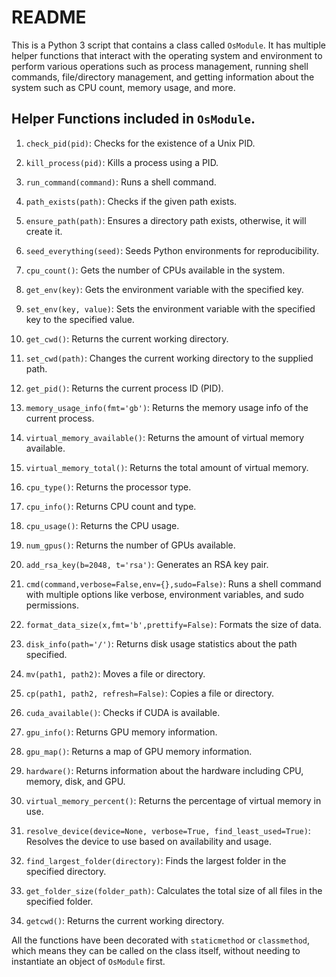 # README

This is a Python 3 script that contains a class called `OsModule`. It has multiple helper functions that interact with the operating system and environment to perform various operations such as process management, running shell commands, file/directory management, and getting information about the system such as CPU count, memory usage, and more.

## Helper Functions included in `OsModule`.

1. `check_pid(pid)`: Checks for the existence of a Unix PID.

2. `kill_process(pid)`: Kills a process using a PID.

3. `run_command(command)`: Runs a shell command.

4. `path_exists(path)`: Checks if the given path exists.

5. `ensure_path(path)`: Ensures a directory path exists, otherwise, it will create it.

6. `seed_everything(seed)`: Seeds Python environments for reproducibility.

7. `cpu_count()`: Gets the number of CPUs available in the system.

8. `get_env(key)`: Gets the environment variable with the specified key.

9. `set_env(key, value)`: Sets the environment variable with the specified key to the specified value.

10. `get_cwd()`: Returns the current working directory.

11. `set_cwd(path)`: Changes the current working directory to the supplied path.

12. `get_pid()`: Returns the current process ID (PID).

13. `memory_usage_info(fmt='gb')`: Returns the memory usage info of the current process.

14. `virtual_memory_available()`: Returns the amount of virtual memory available.

15. `virtual_memory_total()`: Returns the total amount of virtual memory.

16. `cpu_type()`: Returns the processor type.

17. `cpu_info()`: Returns CPU count and type.

18. `cpu_usage()`: Returns the CPU usage.

19. `num_gpus()`: Returns the number of GPUs available.

20. `add_rsa_key(b=2048, t='rsa')`: Generates an RSA key pair.

21. `cmd(command,verbose=False,env={},sudo=False)`: Runs a shell command with multiple options like verbose, environment variables, and sudo permissions.

22. `format_data_size(x,fmt='b',prettify=False)`: Formats the size of data.

23. `disk_info(path='/')`: Returns disk usage statistics about the path specified.

24. `mv(path1, path2)`: Moves a file or directory.

25. `cp(path1, path2, refresh=False)`: Copies a file or directory.

26. `cuda_available()`: Checks if CUDA is available.

27. `gpu_info()`: Returns GPU memory information.

28. `gpu_map()`: Returns a map of GPU memory information.

29. `hardware()`: Returns information about the hardware including CPU, memory, disk, and GPU.

30. `virtual_memory_percent()`: Returns the percentage of virtual memory in use.

31. `resolve_device(device=None, verbose=True, find_least_used=True)`: Resolves the device to use based on availability and usage.

32. `find_largest_folder(directory)`: Finds the largest folder in the specified directory.

33. `get_folder_size(folder_path)`: Calculates the total size of all files in the specified folder.
  
34. `getcwd()`: Returns the current working directory.

All the functions have been decorated with `staticmethod` or `classmethod`, which means they can be called on the class itself, without needing to instantiate an object of `OsModule` first.